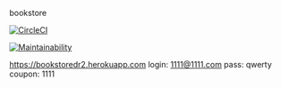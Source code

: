 bookstore

[![CircleCI](https://circleci.com/gh/pribytkovskiy/bookstore/tree/develop.svg?style=svg)](https://circleci.com/gh/pribytkovskiy/bookstore/tree/develop)

[![Maintainability](https://api.codeclimate.com/v1/badges/913a75e8b7e487ba9945/maintainability)](https://codeclimate.com/github/pribytkovskiy/bookstore/maintainability)

https://bookstoredr2.herokuapp.com
login: 1111@1111.com
pass: qwerty
coupon: 1111